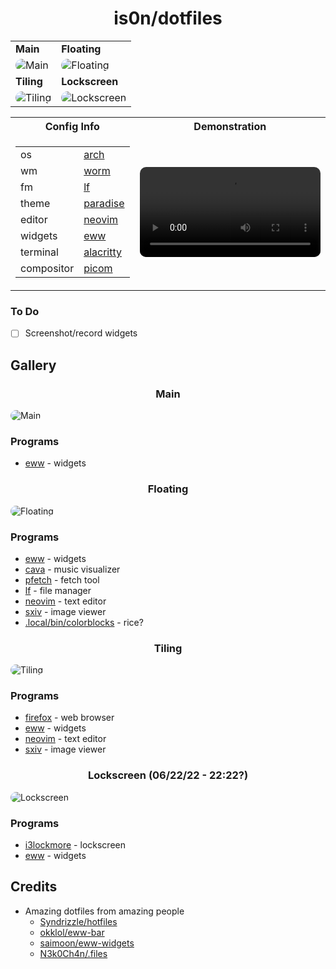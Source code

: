 <h1 align='center'>is0n/dotfiles</h1>

<style>
img, video {
  border-radius: 10px;
}
</style>

|                                                                                                                  |                                                                                                                      |
| ---------------------------------------------------------------------------------------------------------------- | -------------------------------------------------------------------------------------------------------------------- |
| **Main**                                                                                                         | **Floating**                                                                                                         |
| ![Main](https://user-images.githubusercontent.com/57725322/175221022-787fafc5-d24b-4b27-9b7d-964d44bc45b5.png)   | ![Floating](https://user-images.githubusercontent.com/57725322/175328997-0854a94b-505a-455e-bcb3-4826bb32602c.png)   |
| **Tiling**                                                                                                       | **Lockscreen**                                                                                                       |
| ![Tiling](https://user-images.githubusercontent.com/57725322/175367734-9faeb3af-55be-435b-b156-e74035c8c765.png) | ![Lockscreen](https://user-images.githubusercontent.com/57725322/175221019-4204c94d-b9ec-4097-98d3-5a1b8537351d.png) |

<table>
<tr><th>Config Info </th><th>Demonstration</th></tr>
<tr><td>

|                   |                                                     |
| ----------------- | --------------------------------------------------- |
| os                | [arch](https://archlinux.org/)                      |
| wm                | [worm](https://github.com/codic12/worm)             |
| fm                | [lf](https://github.com/gokcehan/lf/)               |
| theme             | [paradise](https://github.com/Manas140/paradise/)   |
| editor            | [neovim](https://github.com/neovim/neovim)          |
| widgets           | [eww](https://github.com/elkowar/eww)               |
| terminal          | [alacritty](https://github.com/alacritty/alacritty) |
| compositor        | [picom](https://github.com/yshui/picom)             |


</td><td>

<video src="https://user-images.githubusercontent.com/57725322/175376106-4a2d959d-736b-4588-9ce3-dee86a4810d8.mp4" controls="controls" style="width: 100%;" alt="Demo Vid">
</video>

</td></tr> </table>

### To Do
- [ ] Screenshot/record widgets

## Gallery

<h3 align='center'>Main</h3>

![Main](https://user-images.githubusercontent.com/57725322/175221022-787fafc5-d24b-4b27-9b7d-964d44bc45b5.png)

### Programs
- [eww](https://github.com/elkowar/eww) - widgets

<h3 align='center'>Floating</h3>

![Floating](https://user-images.githubusercontent.com/57725322/175328997-0854a94b-505a-455e-bcb3-4826bb32602c.png)

### Programs
- [eww](https://github.com/elkowar/eww) - widgets
- [cava](https://github.com/karlstav/cava) - music visualizer
- [pfetch](https://github.com/dylanaraps/pfetch) - fetch tool
- [lf](https://github.com/gokcehan/lf/) - file manager
- [neovim](https://github.com/neovim/neovim) - text editor
- [sxiv](https://github.com/muennich/sxiv) - image viewer
- [.local/bin/colorblocks](https://github.com/is0n/dotfiles/blob/master/.local/bin/colorblocks) - rice?

<h3 align='center'>Tiling</h3>

![Tiling](https://user-images.githubusercontent.com/57725322/175367734-9faeb3af-55be-435b-b156-e74035c8c765.png)

### Programs
- [firefox](https://www.mozilla.org/en-US/firefox/new/) - web browser
- [eww](https://github.com/elkowar/eww) - widgets
- [neovim](https://github.com/neovim/neovim) - text editor
- [sxiv](https://github.com/muennich/sxiv) - image viewer

<h3 align='center'>Lockscreen (06/22/22 - 22:22?)</h3>

![Lockscreen](https://user-images.githubusercontent.com/57725322/175221019-4204c94d-b9ec-4097-98d3-5a1b8537351d.png)

### Programs
- [i3lockmore](https://github.com/SammysHP/i3lockmore) - lockscreen
- [eww](https://github.com/elkowar/eww) - widgets

## Credits

* Amazing dotfiles from amazing people
    * [Syndrizzle/hotfiles](https://github.com/Syndrizzle/hotfiles/)
    * [okklol/eww-bar](https://github.com/okklol/eww-bar)
    * [saimoon/eww-widgets](https://github.com/saimoomedits/eww-widgets)
    * [N3k0Ch4n/.files](https://github.com/N3k0Ch4n/.files)
